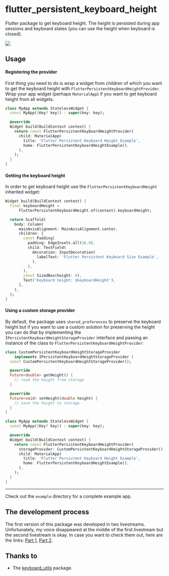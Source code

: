 # flutter_persistent_keyboard_height

Flutter package to get keyboard height. The height is persisted during app
sessions and keyboard states (you can use the height when keyboard is closed).

![](https://github.com/f-person/flutter_persistent_keyboard_height/blob/master/doc/demo.gif?raw=true)

## Usage

#### Registering the provider

First thing you need to do is wrap a widget from children of which you want
to get the keyboard height with `FlutterPersistentKeyboardHeightProvider`.
Wrap your app widget (perhaps `MaterialApp`) if you want to get keyboard height
from all widgets.

```dart
class MyApp extends StatelessWidget {
  const MyApp({Key? key}) : super(key: key);

  @override
  Widget build(BuildContext context) {
    return const FlutterPersistentKeyboardHeightProvider(
      child: MaterialApp(
        title: 'Flutter Persistent Keyboard Height Example',
        home: FlutterPersistentKeyboardHeightExample(),
      ),
    );
  }
}
```

#### Getting the keyboard height
In order to get keyboard height use the `FlutterPersistentKeyboardHeight`
inherited widget:
```dart
Widget build(BuildContext context) {
  final keyboardHeight =
      FlutterPersistentKeyboardHeight.of(context).keyboardHeight;

  return Scaffold(
    body: Column(
      mainAxisAlignment: MainAxisAlignment.center,
      children: [
        const Padding(
          padding: EdgeInsets.all(16.0),
          child: TextField(
            decoration: InputDecoration(
              labelText: 'Flutter Persistent Keyboard Size Example',
            ),
          ),
        ),
        const SizedBox(height: 8),
        Text('Keyboard height: $keyboardHeight'),
      ],
    ),
  );
}
```

#### Using a custom storage provider
By default, the package uses `shared_preferences` to preserve the keyboard
height but if you want to use a custom solution for preserving the height
you can do that by implementing the `IPersistentKeyboardHeightStorageProvider`
interface and passing an instance of the class to `FlutterPersistentKeyboardHeightProvider`:
```dart
class CustomPersistentKeyboardHeightStorageProvider
    implements IPersistentKeyboardHeightStorageProvider {
  const CustomPersistentKeyboardHeightStorageProvider();

  @override
  Future<double> getHeight() {
    // read the height from storage
  }

  @override
  Future<void> setHeight(double height) {
    // save the height to storage
  }
}

class MyApp extends StatelessWidget {
  const MyApp({Key? key}) : super(key: key);

  @override
  Widget build(BuildContext context) {
    return const FlutterPersistentKeyboardHeightProvider(
      storageProvider: CustomPersistentKeyboardHeightStorageProvider(),
      child: MaterialApp(
        title: 'Flutter Persistent Keyboard Height Example',
        home: FlutterPersistentKeyboardHeightExample(),
      ),
    );
  }
}
```

---

Check out the `example` directory for a complete example app.

## The development process
The first version of this package was developed in two livestreams.
Unfortunately, my voice disappeared at the middle of the first livestream but
the second livestream is okay. In case you want to check them out, here are the links: 
[Part 1](https://www.youtube.com/watch?v=Ezks4Ae8rxI), 
[Part 2](https://www.youtube.com/watch?v=eude8Ht9bNI).

## Thanks to
* The [keyboard_utils](https://github.com/IsaiasSantana/keyboard_utils) package.
